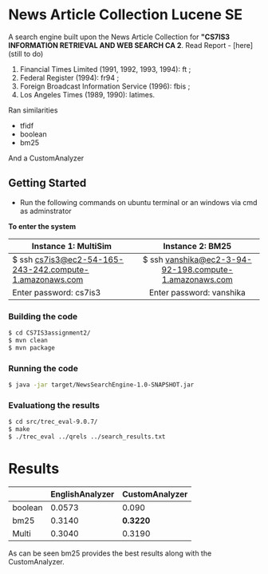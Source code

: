 # News Article Collection Lucene SE

A search engine built upon the News Article Collection for  **"CS7IS3 INFORMATION RETRIEVAL AND WEB SEARCH CA 2**. 
Read Report - [here] (still to do)

1. Financial Times Limited (1991, 1992, 1993, 1994): ft ;
2. Federal Register (1994): fr94 ;
3. Foreign Broadcast Information Service (1996): fbis ;
4. Los Angeles Times (1989, 1990): latimes.

Ran similarities
- tfidf
- boolean
- bm25 

And a CustomAnalyzer

## Getting Started

- Run the following commands on ubuntu terminal or an windows via cmd as adminstrator

**To enter the system**

| Instance 1: MultiSim  |  Instance 2: BM25  |
| ------------- |:-------------:|
| $ ssh cs7is3@ec2-54-165-243-242.compute-1.amazonaws.com  | $ ssh vanshika@ec2-3-94-92-198.compute-1.amazonaws.com |
| Enter password: cs7is3  | Enter password:  vanshika  |

### Building the code

```sh
$ cd CS7IS3assignment2/
$ mvn clean
$ mvn package
```
### Running the code

```sh
$ java -jar target/NewsSearchEngine-1.0-SNAPSHOT.jar
```
### Evaluationg the results

```sh
$ cd src/trec_eval-9.0.7/
$ make
$ ./trec_eval ../qrels ../search_results.txt 
```

# Results

|                |EnglishAnalyzer                          |CustomAnalyzer                         |
|----------------|-------------------------------|-----------------------------|
|boolean          | 0.0573            | 0.090          |
|bm25          |0.3140|**0.3220**|  
|Multi          |0.3040|0.3190|


As can be seen bm25 provides the best results along with the CustomAnalyzer.
